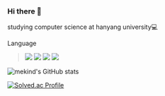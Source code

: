 ### Hi there 👋
studying computer science at hanyang university💻

<!--
**mekind/mekind** is a ✨ _special_ ✨ repository because its `README.md` (this file) appears on your GitHub profile.

Here are some ideas to get you started:

- 🔭 I’m currently working on ...
- 🌱 I’m currently learning ...
- 👯 I’m looking to collaborate on ...
- 🤔 I’m looking for help with ...
- 💬 Ask me about ...
- 📫 How to reach me: ...
- 😄 Pronouns: ...
- ⚡ Fun fact: ...
-->
Language

 > <img src="https://img.shields.io/badge/C-A8B9CC?style=plastic&logo=C&logoColor=#3776AB"/>
 > <img src="https://img.shields.io/badge/C++-00599C?style=plastic&logo=c++&logoColor=#A8B9CC"/>
 > <img src="https://img.shields.io/badge/Python-3776AB?style=plastic&logo=Python&logoColor=#E0234E"/>
 > <img src="https://img.shields.io/badge/typescript-#3178C6"/>

![mekind's GitHub stats](https://github-readme-stats.vercel.app/api?username=mekind&show_icons=true&theme=radical)

[![Solved.ac Profile](http://mazassumnida.wtf/api/v2/generate_badge?boj=mekind)](https://solved.ac/mekind/)
